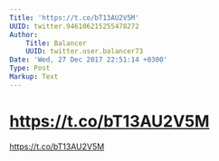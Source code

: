 ```yaml
---
Title: 'https://t.co/bT13AU2V5M'
UUID: twitter.946106215255478272
Author:
    Title: Balancer
    UUID: twitter.user.balancer73
Date: 'Wed, 27 Dec 2017 22:51:14 +0300'
Type: Post
Markup: Text
---
```


# https://t.co/bT13AU2V5M

https://t.co/bT13AU2V5M